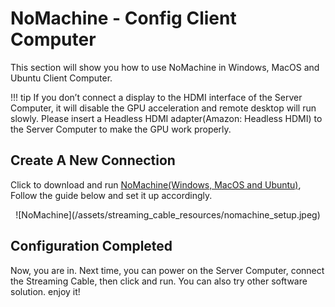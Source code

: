 # NoMachine - Config Client Computer

This section will show you how to use NoMachine in Windows, MacOS and Ubuntu Client Computer.

!!! tip
    If you don’t connect a display to the HDMI interface of the Server Computer, it will disable the GPU acceleration and remote desktop will run slowly. Please insert a Headless HDMI adapter(Amazon: Headless HDMI) to the Server Computer to make the GPU work properly.


## Create A New Connection

Click to download and run [NoMachine(Windows, MacOS and Ubuntu)](https://www.nomachine.com/download),  Follow the guide below and set it up accordingly.

<center>![NoMachine](/assets/streaming_cable_resources/nomachine_setup.jpeg)</center>


## Configuration Completed

Now, you are in. Next time, you can power on the Server Computer, connect the Streaming Cable, then click and run. You can also try other software solution. enjoy it!
